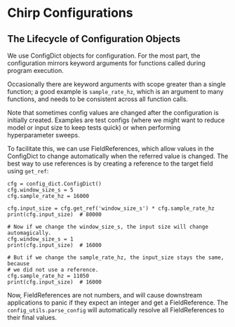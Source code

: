 # Chirp Configurations

## The Lifecycle of Configuration Objects

We use ConfigDict objects for configuration. For the most part, the
configuration mirrors keyword arguments for functions called during program
execution.

Occasionally there are keyword arguments with scope greater than a single
function; a good example is `sample_rate_hz`, which is an argument to many
functions, and needs to be consistent across all function calls.

Note that sometimes config values are changed after the configuration is initially created. Examples are test configs (where we might want to reduce model or input size to keep tests quick) or when performing hyperparameter sweeps.

To facilitate this, we can use FieldReferences, which allow values in the
ConfigDict to change automatically when the referred value is changed.
The best way to use references is by creating a reference to the target field
using `get_ref`:

```
cfg = config_dict.ConfigDict()
cfg.window_size_s = 5
cfg.sample_rate_hz = 16000

cfg.input_size = cfg.get_ref('window_size_s') * cfg.sample_rate_hz
print(cfg.input_size)  # 80000

# Now if we change the window_size_s, the input size will change automagically.
cfg.window_size_s = 1
print(cfg.input_size)  # 16000

# But if we change the sample_rate_hz, the input_size stays the same, because
# we did not use a reference.
cfg.sample_rate_hz = 11050
print(cfg.input_size)  # 16000
```

Now, FieldReferences are not numbers, and will cause downstream applications
to panic if they expect an integer and get a FieldReference. The
`config_utils.parse_config` will automatically resolve all FieldReferences
to their final values.
